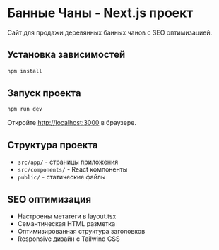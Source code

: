 # Банные Чаны - Next.js проект

Сайт для продажи деревянных банных чанов с SEO оптимизацией.

## Установка зависимостей

```bash
npm install
```

## Запуск проекта

```bash
npm run dev
```

Откройте [http://localhost:3000](http://localhost:3000) в браузере.

## Структура проекта

- `src/app/` - страницы приложения
- `src/components/` - React компоненты
- `public/` - статические файлы

## SEO оптимизация

- Настроены метатеги в layout.tsx
- Семантическая HTML разметка
- Оптимизированная структура заголовков
- Responsive дизайн с Tailwind CSS
